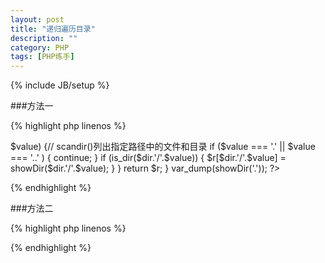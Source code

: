 ```yaml
---
layout: post
title: "递归遍历目录"
description: ""
category: PHP
tags: [PHP练手]
---
```

{% include JB/setup %}

###方法一

{% highlight php linenos %}
<meta charset="utf-8">
<?php 
function showDir($dir)
{
    $r = array();
    foreach (scandir($dir) as $key => $value) {// scandir()列出指定路径中的文件和目录
        if ($value === '.' || $value === '..' ) {
            continue;
        }
        if (is_dir($dir.'/'.$value)) {
            $r[$dir.'/'.$value] = showDir($dir.'/'.$value);
        }
    }
    return $r;
}
var_dump(showDir('.'));
?>
{% endhighlight %}

<!--more-->
###方法二

{% highlight php linenos %}
<meta charset="utf-8">
<?php
function showDir($dir)
{
    $r         = array();
    $handledir = opendir($dir) ;
    while (false !== ($dirName = readdir($handledir))) {//readdir()返回目录中下一个文件的文件名。文件名以在文件系统中的排序返回。 
        if ($dirName==='.' || $dirName=='..') {
            continue;
        }
        if (is_dir($dir.'/'.$dirName)) {
            $r[$dir.'/'.$dirName] = showDir($dir.'/'.$dirName);
        }
    }
    return $r;
}
var_dump(showDir('.'));
?>
{% endhighlight %}
